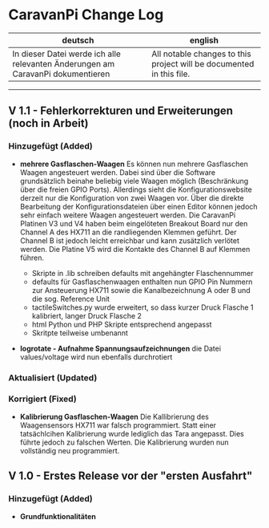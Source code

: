 # CaravanPi Change Log

deutsch | english
----- | -----
In dieser Datei werde ich alle relevanten Änderungen am CaravanPi dokumentieren | All notable changes to this project will be documented in this file.

---

## V 1.1 - Fehlerkorrekturen und Erweiterungen (noch in Arbeit)

### Hinzugefügt (Added)

- **mehrere Gasflaschen-Waagen**
  Es können nun mehrere Gasflaschen Waagen angesteuert werden. Dabei sind über die Software grundsätzlich beinahe beliebig 
  viele Waagen möglich (Beschränkung über die freien GPIO Ports). Allerdings sieht die Konfigurationswebsite derzeit nur die 
  Konfiguration von zwei Waagen vor. Über die direkte Bearbeitung der Konfigurationsdateien über einen Editor können jedoch sehr 
  einfach weitere Waagen angesteuert werden. Die CaravanPi Platinen V3 und V4 haben beim eingelöteten Breakout Board nur den 
  Channel A des HX711 an die randliegenden Klemmen geführt. Der Channel B ist jedoch leicht erreichbar und kann zusätzlich 
  verlötet werden. Die Platine V5 wird die Kontakte des Channel B auf Klemmen führen.
  - Skripte in .lib schreiben defaults mit angehängter Flaschennummer
  - defaults für Gasflaschenwaagen enthalten nun GPIO Pin Nummern zur Ansteuerung HX711 sowie die Kanalbezeichnung A oder B und die sog. Reference Unit
  - tactileSwitches.py wurde erweitert, so dass kurzer Druck Flasche 1 kalibriert, langer Druck Flasche 2
  - html Python und PHP Skripte entsprechend angepasst
  - Skritpte teilweise umbenannt

- **logrotate - Aufnahme Spannungsaufzeichnungen**
  die Datei values/voltage wird nun ebenfalls durchrotiert

### Aktualisiert (Updated)

### Korrigiert (Fixed)
- **Kalibrierung Gasflaschen-Waagen**
  Die Kallibrierung des Waagensensors HX711 war falsch programmiert. Statt einer tatsächlcihen Kalibrierung wurde lediglich das Tara 
  angepasst. Dies führte jedoch zu falschen Werten. Die Kalibrierung wurden nun vollständig neu programmiert.



## V 1.0 - Erstes Release vor der "ersten Ausfahrt"

### Hinzugefügt (Added)

- **Grundfunktionalitäten**
